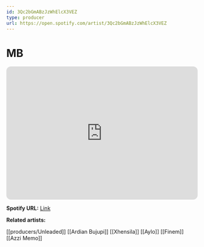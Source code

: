 ```yaml
---
id: 3Qc2bGmABzJzWhElcX3VEZ
type: producer
url: https://open.spotify.com/artist/3Qc2bGmABzJzWhElcX3VEZ
---
```

# MB

<iframe style="border-radius:12px" src="https://open.spotify.com/embed/artist/3Qc2bGmABzJzWhElcX3VEZ" width="100%" height="352" frameBorder="0" allowfullscreen="" allow="autoplay; clipboard-write; encrypted-media; fullscreen; picture-in-picture" loading="lazy"></iframe>

**Spotify URL:** [Link](https://open.spotify.com/artist/3Qc2bGmABzJzWhElcX3VEZ)

**Related artists:**

[[producers/Unleaded]]
[[Ardian Bujupi]]
[[Xhensila]]
[[Aylo]]
[[Finem]]
[[Azzi Memo]]
